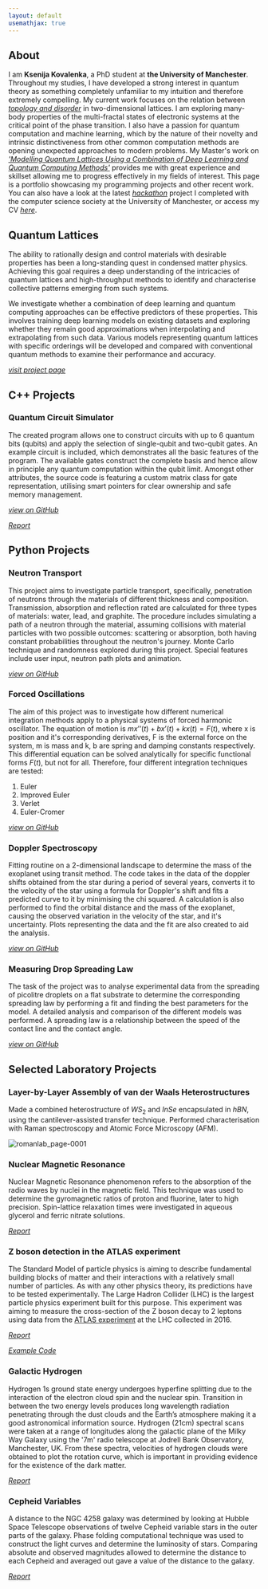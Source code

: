 ```yaml
---
layout: default
usemathjax: true
--- 
```


## About

I am **Ksenija Kovalenka**, a PhD student at **the University of Manchester**. Throughout my studies, I have developed a strong interest in quantum theory as something completely unfamiliar to my intuition and therefore extremely compelling. My current work focuses on the relation between [_topology and disorder_](./fractals.html) in two-dimensional lattices. I am exploring many-body properties of the multi-fractal states of electronic systems at the critical point of the phase transition. I also have a passion for quantum computation and machine learning, which by the nature of their novelty and intrinsic distinctiveness from other common computation methods are opening unexpected approaches to modern problems. My Master's work on [_'Modelling Quantum Lattices Using a Combination of Deep Learning and Quantum Computing Methods'_](./qnn-page.html) provides me with great experience and skillset allowing me to progress effectively in my fields of interest. This page is a portfolio showcasing my programming projects and other recent work. You can also have a look at the latest [_hackathon_](https://devpost.com/software/space-trash) project I completed with the computer science society at the University of Manchester, or access my CV [_here_](files/CV2.pdf).


## Quantum Lattices

The ability to rationally design and control materials with desirable properties has been a long-standing quest in condensed matter physics. Achieving this goal requires a deep understanding of the intricacies of quantum lattices and high-throughput methods to identify and characterise collective patterns emerging from such systems.

We investigate whether a combination of deep learning and quantum computing approaches can be effective predictors of these properties. This involves training deep learning models on existing datasets and exploring whether they remain good approximations when interpolating and extrapolating from such data. Various models representing quantum lattices with specific orderings will be developed and compared with conventional quantum methods to examine their performance and accuracy.

[_visit project page_](./qnn-page.html)

## C++ Projects

### Quantum Circuit Simulator

The created program allows one to construct circuits with up to 6 quantum bits (qubits) and apply the selection of single-qubit and two-qubit gates. An example circuit is included, which demonstrates all the basic features of the program. The available gates construct the complete basis and hence allow in principle any quantum computation within the qubit limit. Amongst other attributes, the source code is featuring a custom matrix class for gate representation, utilising smart pointers for clear ownership and safe memory management.

[_view on GitHub_](https://github.com/KsenijaKovalenka/ksenijakovalenka.github.io/tree/main/c_projects)

[_Report_](c_projects/report/quantum_circuit_simulator_report.pdf)

## Python Projects

### Neutron Transport

This project aims to investigate particle transport, specifically, penetration of neutrons through the materials of different thickness and composition. Transmission, absorption and reflection rated are calculated for three types of materials: water, lead, and graphite. The procedure includes simulating a path of a neutron through the material, assuming collisions with material particles with two possible outcomes: scattering or absorption, both having constant probabilities throughout the neutron's journey. Monte Carlo technique and randomness explored during this project. Special features include user input, neutron path plots and animation.

[_view on GitHub_](https://github.com/KsenijaKovalenka/ksenijakovalenka.github.io/tree/main/python_projects/programming_courses/neutrons_MC)

### Forced Oscillations

The aim of this project was to investigate how different numerical integration methods apply to a physical systems of forced harmonic oscillator. The equation of motion is $mx’’(t)+bx’(t)+kx(t) = F(t)$, where x is position and it's corresponding derivatives, F is the external force on the system, m is mass and k, b are spring and damping constants respectively. This differential equation can be solved analytically for specific functional forms $F(t)$, but not for all. Therefore, four different integration techniques are tested:
1. Euler 
2. Improved Euler 
3. Verlet 
4. Euler-Cromer 

[_view on GitHub_](https://github.com/KsenijaKovalenka/ksenijakovalenka.github.io/tree/main/python_projects/programming_courses/oscillations)

### Doppler Spectroscopy

Fitting routine on a 2-dimensional landscape to determine the mass of the exoplanet using transit method. The code takes in the data of the doppler shifts obtained from the star during a period of several years, converts it to the velocity of the star using a formula for Doppler's shift and fits a predicted curve to it by minimising the chi squared. A calculation is also performed to find the orbital distance and the mass of the exoplanet, causing the observed variation in the velocity of the star, and it's uncertainty. Plots representing the data and the fit are also created to aid the analysis.

[_view on GitHub_](https://github.com/KsenijaKovalenka/ksenijakovalenka.github.io/tree/main/python_projects/programming_courses/doppler)

### Measuring Drop Spreading Law

The task of the project was to analyse experimental data from the spreading of picolitre droplets on a flat substrate to determine the corresponding spreading law by performing a fit and finding the best parameters for the model. A detailed analysis and comparison of the different models was performed. A spreading law is a relationship between the speed of the contact line and the contact angle.

[_view on GitHub_](https://github.com/KsenijaKovalenka/ksenijakovalenka.github.io/tree/main/python_projects/programming_courses/spread_law)

## Selected Laboratory Projects

### Layer-by-Layer Assembly of van der Waals Heterostructures

Made a combined heterostructure of $WS_{2}$ and $InSe$ encapsulated in $hBN$, using the cantilever-assisted transfer technique. Performed characterisation with Raman spectroscopy and Atomic Force Microscopy (AFM).

![romanlab_page-0001](https://github.com/user-attachments/assets/71171d3f-6238-4d16-a991-88529f040c03)

### Nuclear Magnetic Resonance

Nuclear Magnetic Resonance phenomenon refers to the absorption of the radio waves by nuclei in the magnetic field. This technique was used to determine the gyromagnetic ratios of proton and fluorine, later to high precision. Spin-lattice relaxation times were investigated in aqueous glycerol and ferric nitrate solutions.

[_Report_](python_projects/lab/nmr/NMR_laboratory_report_Ksenija_Kovalenka.pdf)

### Z boson detection in the ATLAS experiment

The Standard Model of particle physics is aiming to describe fundamental building blocks of matter and their interactions with a relatively small number of particles. As with any other physics theory, its predictions have to be tested experimentally. The Large Hadron Collider (LHC) is the largest particle physics experiment built for this purpose. This experiment was aiming to measure the cross-section of the Z boson decay to 2 leptons using data from the [ATLAS experiment](https://arxiv.org/abs/1603.09222) at the LHC collected in 2016.

[_Report_](python_projects/lab/ATLAS/Ksenija_Kovalenka_ATLAS_laboratory_report.pdf)

[_Example Code_](https://github.com/KsenijaKovalenka/ksenijakovalenka.github.io/tree/main/python_projects/lab/ATLAS)

### Galactic Hydrogen

Hydrogen 1s ground state energy undergoes hyperfine splitting due to the interaction of the electron cloud spin and the nuclear spin. Transition in between the two energy levels produces long wavelength radiation penetrating through the dust clouds and the Earth’s atmosphere making it a good astronomical information source. Hydrogen (21cm) spectral scans were taken at a range of longitudes along the galactic plane of the Milky Way Galaxy using the '7m' radio telescope at Jodrell Bank Observatory, Manchester, UK. From these spectra, velocities of hydrogen clouds were obtained to plot the rotation curve, which is important in providing evidence for the existence of the dark matter.

[_Report_](python_projects/lab/galactic_hydrogen/Ksenija_and_Matthew_galactic_hydrogen_report.pdf)

### Cepheid Variables

A distance to the NGC 4258 galaxy was determined by looking at Hubble Space Telescope observations of twelve Cepheid variable stars in the outer parts of the galaxy. Phase folding computational technique was used to construct the light curves and determine the luminosity of stars. Comparing absolute and observed magnitudes allowed to determine the distance to each Cepheid and averaged out gave a value of the distance to the galaxy.

[_Report_](python_projects/lab/cepheid_variables/Ksenija_Kovalenka_Cepheid_Variables.pdf)
